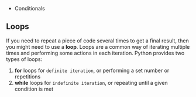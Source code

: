 

- Conditionals

## Loops
If you need to repeat a piece of code several times to get a final result, then you might need to use a **loop**. Loops are a common way of iterating multiple times and performing some actions in each iteration. Python provides two types of loops:
1. **for** loops for `definite iteration`, or performing a set number or repetitions
2. **while** loops for `indefinite iteration`, or repeating until a given condition is met
